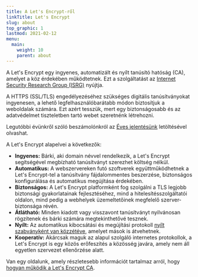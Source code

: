 ```yaml
---
title: A Let's Encrypt-ről
linkTitle: Let's Encrypt
slug: about
top_graphic: 1
lastmod: 2021-02-12
menu:
  main:
    weight: 10
    parent: about
---
```


A Let's Encrypt egy ingyenes, automatizált és nyílt tanúsító hatóság (CA), amelyet a köz érdekében működtetnek. Ezt a szolgáltatást az [Internet Security Research Group (ISRG)](https://www.abetterinternet.org/) nyújtja.

A HTTPS (SSL/TLS) engedélyezéséhez szükséges digitális tanúsítványokat ingyenesen, a lehető legfelhasználóbarátabb módon biztosítjuk a weboldalak számára. Ezt azért tesszük, mert egy biztonságosabb és az adatvédelmet tiszteletben tartó webet szeretnénk létrehozni.

Legutóbbi évünkről szóló beszámolónkról az [Éves jelentésünk](https://www.abetterinternet.org/annual-reports/) letöltésével olvashat.

A Let's Encrypt alapelvei a következők:

* <strong>Ingyenes:</strong> Bárki, aki domain névvel rendelkezik, a Let's Encrypt segítségével megbízható tanúsítványt szerezhet költség nélkül.
* <strong>Automatikus:</strong> A webszervereken futó szoftverek együttműködhetnek a Let's Encrypt-tel a tanúsítvány fájdalommentes beszerzése, biztonságos konfigurálása és automatikus megújítása érdekében.
* <strong>Biztonságos:</strong> A Let's Encrypt platformként fog szolgálni a TLS legjobb biztonsági gyakorlatainak fejlesztéséhez, mind a hitelesítésszolgáltatói oldalon, mind pedig a webhelyek üzemeltetőinek megfelelő szerver-biztonsága révén.
* <strong>Átlátható:</strong> Minden kiadott vagy visszavont tanúsítványt nyilvánosan rögzítenek és bárki számára megtekinthetővé tesznek.
* <strong>Nyílt:</strong> Az automatikus kibocsátási és megújítási protokoll [nyílt szabványként van közzétéve](https://tools.ietf.org/html/rfc8555), amelyet mások is átvehetnek.
* <strong>Kooperatív:</strong> Akárcsak maguk az alapul szolgáló internetes protokollok, a Let's Encrypt is egy közös erőfeszítés a közösség javára, amely nem áll egyetlen szervezet ellenőrzése alatt.

Van egy oldalunk, amely részletesebb információt tartalmaz arról, hogy [hogyan működik a Let's Encrypt CA](/how-it-works).
